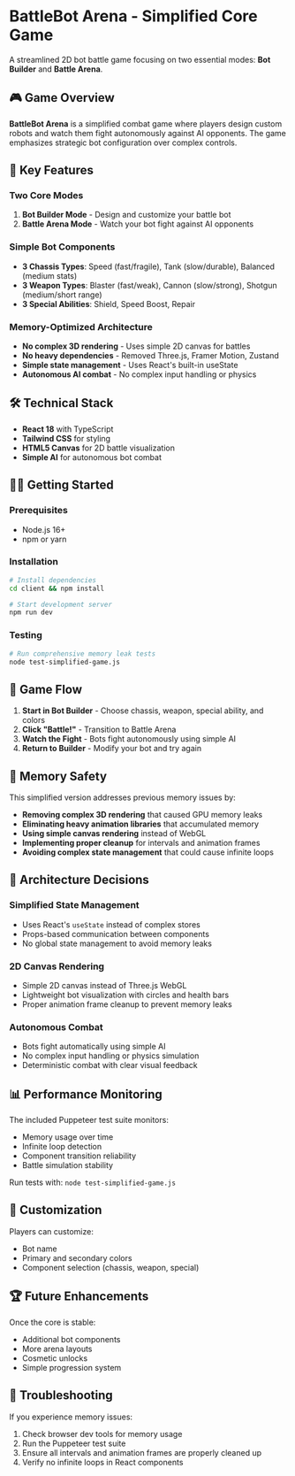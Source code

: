 # BattleBot Arena - Simplified Core Game

A streamlined 2D bot battle game focusing on two essential modes: **Bot Builder** and **Battle Arena**.

## 🎮 Game Overview

**BattleBot Arena** is a simplified combat game where players design custom robots and watch them fight autonomously against AI opponents. The game emphasizes strategic bot configuration over complex controls.

## 🚀 Key Features

### Two Core Modes
1. **Bot Builder Mode** - Design and customize your battle bot
2. **Battle Arena Mode** - Watch your bot fight against AI opponents

### Simple Bot Components
- **3 Chassis Types**: Speed (fast/fragile), Tank (slow/durable), Balanced (medium stats)
- **3 Weapon Types**: Blaster (fast/weak), Cannon (slow/strong), Shotgun (medium/short range)
- **3 Special Abilities**: Shield, Speed Boost, Repair

### Memory-Optimized Architecture
- **No complex 3D rendering** - Uses simple 2D canvas for battles
- **No heavy dependencies** - Removed Three.js, Framer Motion, Zustand
- **Simple state management** - Uses React's built-in useState
- **Autonomous AI combat** - No complex input handling or physics

## 🛠 Technical Stack

- **React 18** with TypeScript
- **Tailwind CSS** for styling
- **HTML5 Canvas** for 2D battle visualization
- **Simple AI** for autonomous bot combat

## 🏃‍♂️ Getting Started

### Prerequisites
- Node.js 16+
- npm or yarn

### Installation
```bash
# Install dependencies
cd client && npm install

# Start development server
npm run dev
```

### Testing
```bash
# Run comprehensive memory leak tests
node test-simplified-game.js
```

## 🎯 Game Flow

1. **Start in Bot Builder** - Choose chassis, weapon, special ability, and colors
2. **Click "Battle!"** - Transition to Battle Arena
3. **Watch the Fight** - Bots fight autonomously using simple AI
4. **Return to Builder** - Modify your bot and try again

## 🧪 Memory Safety

This simplified version addresses previous memory issues by:

- **Removing complex 3D rendering** that caused GPU memory leaks
- **Eliminating heavy animation libraries** that accumulated memory
- **Using simple canvas rendering** instead of WebGL
- **Implementing proper cleanup** for intervals and animation frames
- **Avoiding complex state management** that could cause infinite loops

## 🔧 Architecture Decisions

### Simplified State Management
- Uses React's `useState` instead of complex stores
- Props-based communication between components
- No global state management to avoid memory leaks

### 2D Canvas Rendering
- Simple 2D canvas instead of Three.js WebGL
- Lightweight bot visualization with circles and health bars
- Proper animation frame cleanup to prevent memory leaks

### Autonomous Combat
- Bots fight automatically using simple AI
- No complex input handling or physics simulation
- Deterministic combat with clear visual feedback

## 📊 Performance Monitoring

The included Puppeteer test suite monitors:
- Memory usage over time
- Infinite loop detection
- Component transition reliability
- Battle simulation stability

Run tests with: `node test-simplified-game.js`

## 🎨 Customization

Players can customize:
- Bot name
- Primary and secondary colors
- Component selection (chassis, weapon, special)

## 🏆 Future Enhancements

Once the core is stable:
- Additional bot components
- More arena layouts
- Cosmetic unlocks
- Simple progression system

## 🐛 Troubleshooting

If you experience memory issues:
1. Check browser dev tools for memory usage
2. Run the Puppeteer test suite
3. Ensure all intervals and animation frames are properly cleaned up
4. Verify no infinite loops in React components
